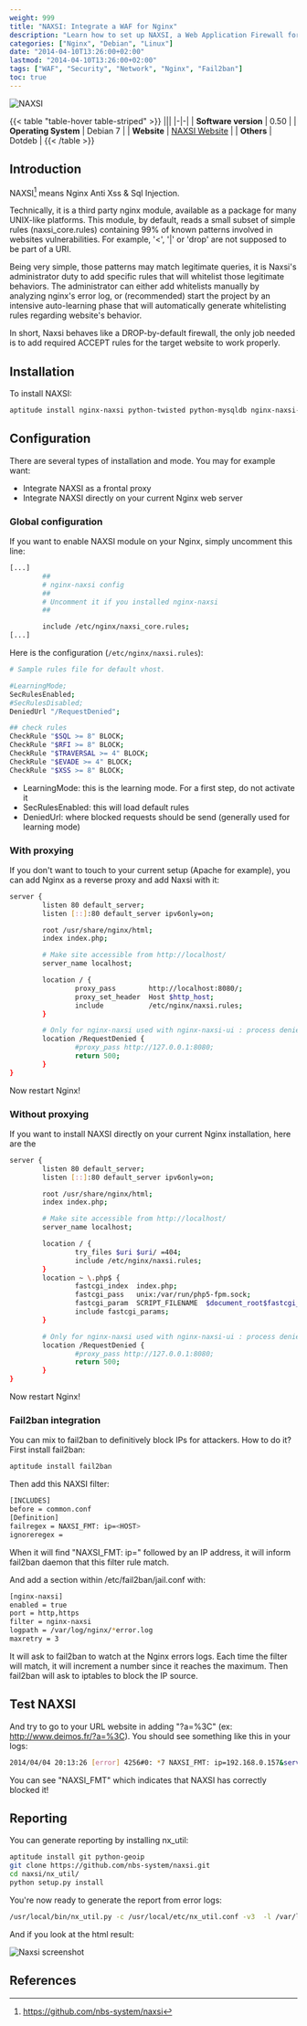 ```yaml
---
weight: 999
title: "NAXSI: Integrate a WAF for Nginx"
description: "Learn how to set up NAXSI, a Web Application Firewall for Nginx, including installation, configuration, testing, and integration with Fail2ban."
categories: ["Nginx", "Debian", "Linux"]
date: "2014-04-10T13:26:00+02:00"
lastmod: "2014-04-10T13:26:00+02:00"
tags: ["WAF", "Security", "Network", "Nginx", "Fail2ban"]
toc: true
---
```


![NAXSI](/images/naxsi_logo.avif)

{{< table "table-hover table-striped" >}}
|||
|-|-|
| **Software version** | 0.50 |
| **Operating System** | Debian 7 |
| **Website** | [NAXSI Website](https://github.com/nbs-system/naxsi) |
| **Others** | Dotdeb |
{{< /table >}}

## Introduction

NAXSI[^1] means Nginx Anti Xss & Sql Injection.

Technically, it is a third party nginx module, available as a package for many UNIX-like platforms. This module, by default, reads a small subset of simple rules (naxsi_core.rules) containing 99% of known patterns involved in websites vulnerabilities. For example, '<', '|' or 'drop' are not supposed to be part of a URI.

Being very simple, those patterns may match legitimate queries, it is Naxsi's administrator duty to add specific rules that will whitelist those legitimate behaviors. The administrator can either add whitelists manually by analyzing nginx's error log, or (recommended) start the project by an intensive auto-learning phase that will automatically generate whitelisting rules regarding website's behavior.

In short, Naxsi behaves like a DROP-by-default firewall, the only job needed is to add required ACCEPT rules for the target website to work properly.

## Installation

To install NAXSI:

```bash
aptitude install nginx-naxsi python-twisted python-mysqldb nginx-naxsi-ui
```

## Configuration

There are several types of installation and mode. You may for example want:

- Integrate NAXSI as a frontal proxy
- Integrate NAXSI directly on your current Nginx web server

### Global configuration

If you want to enable NAXSI module on your Nginx, simply uncomment this line:

```bash
[...]
        ##
        # nginx-naxsi config
        ##
        # Uncomment it if you installed nginx-naxsi
        ##

        include /etc/nginx/naxsi_core.rules;
[...]
```

Here is the configuration (`/etc/nginx/naxsi.rules`):

```bash
# Sample rules file for default vhost.

#LearningMode;
SecRulesEnabled;
#SecRulesDisabled;
DeniedUrl "/RequestDenied";

## check rules
CheckRule "$SQL >= 8" BLOCK;
CheckRule "$RFI >= 8" BLOCK;
CheckRule "$TRAVERSAL >= 4" BLOCK;
CheckRule "$EVADE >= 4" BLOCK;
CheckRule "$XSS >= 8" BLOCK;
```

- LearningMode: this is the learning mode. For a first step, do not activate it
- SecRulesEnabled: this will load default rules
- DeniedUrl: where blocked requests should be send (generally used for learning mode)

### With proxying

If you don't want to touch to your current setup (Apache for example), you can add Nginx as a reverse proxy and add Naxsi with it:

```bash {linenos=table,hl_lines=["9-13"]}
server {
        listen 80 default_server;
        listen [::]:80 default_server ipv6only=on;

        root /usr/share/nginx/html;
        index index.php;

        # Make site accessible from http://localhost/
        server_name localhost;

        location / {
                proxy_pass        http://localhost:8080/;
                proxy_set_header  Host $http_host;
                include           /etc/nginx/naxsi.rules;
        }

        # Only for nginx-naxsi used with nginx-naxsi-ui : process denied requests
        location /RequestDenied {
                #proxy_pass http://127.0.0.1:8080;
                return 500;
        }
}
```

Now restart Nginx!

### Without proxying

If you want to install NAXSI directly on your current Nginx installation, here are the

```bash {linenos=table,hl_lines=[13,"19-23"]}
server {
        listen 80 default_server;
        listen [::]:80 default_server ipv6only=on;

        root /usr/share/nginx/html;
        index index.php;

        # Make site accessible from http://localhost/
        server_name localhost;

        location / {
                try_files $uri $uri/ =404;
                include /etc/nginx/naxsi.rules;
        }
        location ~ \.php$ {
                fastcgi_index  index.php;
                fastcgi_pass   unix:/var/run/php5-fpm.sock;
                fastcgi_param  SCRIPT_FILENAME  $document_root$fastcgi_script_name;
                include fastcgi_params;
        }

        # Only for nginx-naxsi used with nginx-naxsi-ui : process denied requests
        location /RequestDenied {
                #proxy_pass http://127.0.0.1:8080;
                return 500;
        }
}
```

Now restart Nginx!

### Fail2ban integration

You can mix to fail2ban to definitively block IPs for attackers. How to do it? First install fail2ban:

```bash
aptitude install fail2ban
```

Then add this NAXSI filter:

```bash
[INCLUDES]
before = common.conf
[Definition]
failregex = NAXSI_FMT: ip=<HOST>
ignoreregex =
```

When it will find "NAXSI_FMT: ip=" followed by an IP address, it will inform fail2ban daemon that this filter rule match.

And add a section within /etc/fail2ban/jail.conf with:

```bash
[nginx-naxsi]
enabled = true
port = http,https
filter = nginx-naxsi
logpath = /var/log/nginx/*error.log
maxretry = 3
```

It will ask to fail2ban to watch at the Nginx errors logs. Each time the filter will match, it will increment a number since it reaches the maximum. Then fail2ban will ask to iptables to block the IP source.

## Test NAXSI

And try to go to your URL website in adding "?a=%3C" (ex: http://www.deimos.fr/?a=%3C). You should see something like this in your logs:

```bash
2014/04/04 20:13:26 [error] 4256#0: *7 NAXSI_FMT: ip=192.168.0.157&server=192.168.0.84&uri=/&lt;&gt;&learning=0&total_processed=47&total_blocked=1&zone0=URL&id0=1302&var_name0=, client: 192.168.0.157, server: localhost, request: "GET /%3C%3E HTTP/1.1", host: "192.168.0.84"
```

You can see "NAXSI_FMT" which indicates that NAXSI has correctly blocked it!

## Reporting

You can generate reporting by installing nx_util:

```bash
aptitude install git python-geoip
git clone https://github.com/nbs-system/naxsi.git
cd naxsi/nx_util/
python setup.py install
```

You're now ready to generate the report from error logs:

```bash
/usr/local/bin/nx_util.py -c /usr/local/etc/nx_util.conf -v3  -l /var/log/nginx/*error.log -H /usr/share/nginx/html/naxsi.html
```

And if you look at the html result:

![Naxsi screenshot](/images/naxsi_screenshot.avif)

## References

[^1]: https://github.com/nbs-system/naxsi
